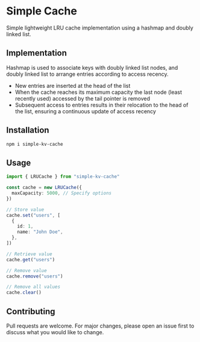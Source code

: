 # Simple Cache

Simple lightweight LRU cache implementation using a hashmap and doubly linked list.

## Implementation

Hashmap is used to associate keys with doubly linked list nodes, and doubly linked list to arrange entries according to access recency.

- New entries are inserted at the head of the list
- When the cache reaches its maximum capacity the last node (least recently used) accessed by the tail pointer is removed
- Subsequent access to entries results in their relocation to the head of the list, ensuring a continuous update of access recency

## Installation

```bash
npm i simple-kv-cache
```

## Usage

```ts
import { LRUCache } from "simple-kv-cache"

const cache = new LRUCache({
  maxCapacity: 5000, // Specify options
})

// Store value
cache.set("users", [
  {
    id: 1,
    name: "John Doe",
  },
])

// Retrieve value
cache.get("users")

// Remove value
cache.remove("users")

// Remove all values
cache.clear()
```

## Contributing

Pull requests are welcome. For major changes, please open an issue first to discuss what you would like to change.

